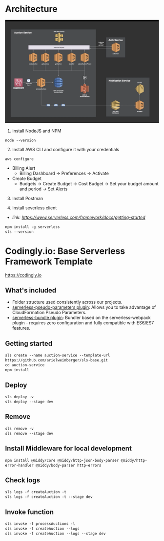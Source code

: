 # Architecture
![alt text](../images/auction_architect.png "Architecture")




1. Install NodeJS and NPM
```
node --version
```
2. Install AWS CLI and configure it with your credentials
```
aws configure
```
- Billing Alert
    - Billing Dashboard -> Preferences -> Activate
- Create Budget
    - Budgets -> Create Budget -> Cost Budget -> Set your budget amount and period -> Set Alerts

3. Install Postman

3. Install severless client
- *link: https://www.serverless.com/framework/docs/getting-started*
```
npm install -g serverless
sls --version
```
# Codingly.io: Base Serverless Framework Template

https://codingly.io

## What's included
* Folder structure used consistently across our projects.
* [serverless-pseudo-parameters plugin](https://www.npmjs.com/package/serverless-pseudo-parameters): Allows you to take advantage of CloudFormation Pseudo Parameters.
* [serverless-bundle plugin](https://www.npmjs.com/package/serverless-pseudo-parameters): Bundler based on the serverless-webpack plugin - requires zero configuration and fully compatible with ES6/ES7 features.

## Getting started
```
sls create --name auction-service --template-url https://github.com/arielweinberger/sls-base.git
cd auction-service
npm install
```




## Deploy
```
sls deploy -v
sls deploy --stage dev
```

## Remove
```
sls remove -v
sls remove --stage dev
```

## Install Middleware for local development
```
npm install @middy/core @middy/http-json-body-parser @middy/http-error-handler @middy/body-parser http-errors
```



## Check logs
```
sls logs -f createAuction -t
sls logs -f createAuction -t --stage dev
```

## Invoke function
```
sls invoke -f processAuctions -l
sls invoke -f createAuction --logs
sls invoke -f createAuction --logs --stage dev
```